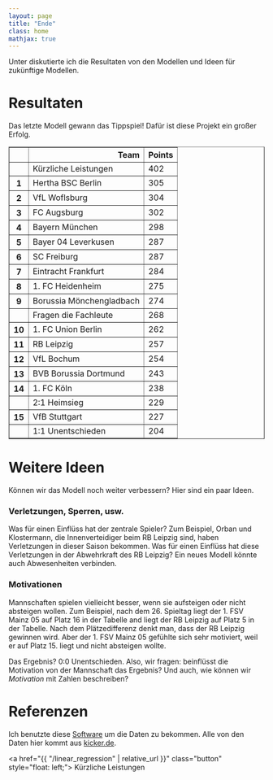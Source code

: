 ```yaml
---
layout: page
title: "Ende"
class: home
mathjax: true
---
```


Unter diskutierte ich die Resultaten von den Modellen und Ideen für zukünftige Modellen.

# Resultaten

Das letzte Modell gewann das Tippspiel! Dafür ist diese Projekt ein großer Erfolg.

<table border="1" class="dataframe rendered_html" align="center">
  <thead>
    <tr style="text-align: right;">
      <th></th>
      <th>Team</th>
      <th>Points</th>
    </tr>
  </thead>
  <tbody>
    <tr>
      <th></th>
      <td>Kürzliche Leistungen</td>
      <td>402</td>
    </tr>
    <tr>
      <th>1</th>
      <td>Hertha BSC Berlin</td>
      <td>305</td>
    </tr>
    <tr>
      <th>2</th>
      <td>VfL Woflsburg</td>
      <td>304</td>
    </tr>
    <tr>
      <th>3</th>
      <td>FC Augsburg</td>
      <td>302</td>
    </tr>
    <tr>
      <th>4</th>
      <td>Bayern München</td>
      <td>298</td>
    </tr>
    <tr>
      <th>5</th>
      <td>Bayer 04 Leverkusen</td>
      <td>287</td>
    </tr>
    <tr>
      <th>6</th>
      <td>SC Freiburg</td>
      <td>287</td>
    </tr>
    <tr>
      <th>7</th>
      <td>Eintracht Frankfurt</td>
      <td>284</td>
    </tr>
    <tr>
      <th>8</th>
      <td>1. FC Heidenheim</td>
      <td>275</td>
    </tr>
    <tr>
      <th>9</th>
      <td>Borussia Mönchengladbach</td>
      <td>274</td>
    </tr>
    <tr>
      <th></th>
      <td>Fragen die Fachleute</td>
      <td>268</td>
    </tr>
    <tr>
      <th>10</th>
      <td>1. FC Union Berlin</td>
      <td>262</td>
    </tr>
    <tr>
      <th>11</th>
      <td>RB Leipzig</td>
      <td>257</td>
    </tr>
    <tr>
      <th>12</th>
      <td>VfL Bochum</td>
      <td>254</td>
    </tr>
    <tr>
      <th>13</th>
      <td>BVB Borussia Dortmund</td>
      <td>243</td>
    </tr>
    <tr>
      <th>14</th>
      <td>1. FC Köln</td>
      <td>238</td>
    </tr>
    <tr>
      <th></th>
      <td>2:1 Heimsieg</td>
      <td>229</td>
    </tr>
    <tr>
      <th>15</th>
      <td>VfB Stuttgart</td>
      <td>227</td>
    </tr>
    <tr>
      <th></th>
      <td>1:1 Unentschieden</td>
      <td>204</td>
    </tr>
  </tbody>
</table>

# Weitere Ideen

Können wir das Modell noch weiter verbessern? Hier sind ein paar Ideen.

### Verletzungen, Sperren, usw.
Was für einen Einflüss hat der zentrale Spieler?
Zum Beispiel, Orban und Klostermann, die Innenverteidiger beim RB Leipzig sind, haben Verletzungen in dieser Saison bekommen.
Was für einen Einflüss hat diese Verletzungen in der Abwehrkraft des RB Leipzig?
Ein neues Modell könnte auch Abwesenheiten verbinden.

### Motivationen
Mannschaften spielen vielleicht besser, wenn sie aufsteigen oder nicht absteigen wollen.
Zum Beispiel, nach dem 26. Spieltag liegt der 1. FSV Mainz 05 auf Platz 16 in der Tabelle and liegt der RB Leipzig auf Platz 5 in der Tabelle.
Nach dem Plätzedifferenz denkt man, dass der RB Leipzig gewinnen wird.
Aber der 1. FSV Mainz 05 gefühlte sich sehr motiviert, weil er auf Platz 15. liegt und nicht absteigen wollte.

Das Ergebnis? 0:0 Unentschieden.
Also, wir fragen: beinflüsst die Motivation von der Mannschaft das Ergebnis?
Und auch, wie können wir *Motivation* mit Zahlen beschreiben?

# Referenzen

Ich benutzte diese <a href="https://github.com/thomascamminady/AllBundesligaGamesEver?tab=License-1-ov-file">Software</a> um die Daten zu bekommen. Alle von den Daten hier kommt aus <a href="kicker.de">kicker.de</a>.

<a href="{{ "/linear_regression" | relative_url }}" class="button" style="float: left;">
  <i class="fas fa-chevron-circle-left"></i>
  Kürzliche Leistungen
</a>
